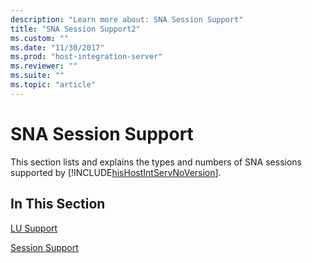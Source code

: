 ```yaml
---
description: "Learn more about: SNA Session Support"
title: "SNA Session Support2"
ms.custom: ""
ms.date: "11/30/2017"
ms.prod: "host-integration-server"
ms.reviewer: ""
ms.suite: ""
ms.topic: "article"
---
```

# SNA Session Support
This section lists and explains the types and numbers of SNA sessions supported by [!INCLUDE[hisHostIntServNoVersion](../includes/hishostintservnoversion-md.md)].  
  
## In This Section  
 [LU Support](../core/lu-support1.md)  
  
 [Session Support](../core/session-support1.md)
